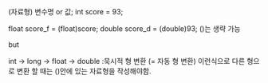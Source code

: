 (자료형) 변수명 or 값;
int score = 93;

float score_f = (float)score;
double score_d = (double)93;
()는 생략 가능

but

int -> long -> float -> double
:묵시적 형 변환 (= 자동 형 변환)
이런식으로 다른 형으로 변환 할 때는 ()안에 있는 자료형을 작성해야함.